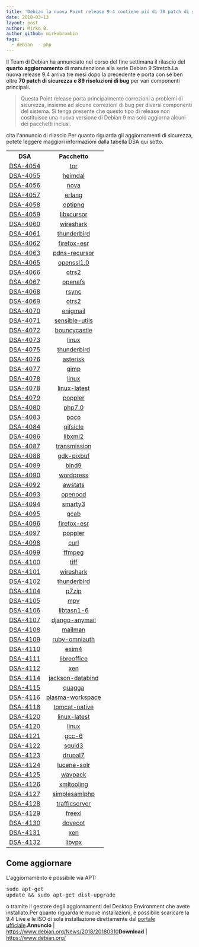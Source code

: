 ```yaml
---
title: 'Debian la nuova Point release 9.4 contiene piú di 70 patch di sicurezza e 89 bugfix'
date: 2018-03-13
layout: post
author: Mirko B.
author_github: mirkobrombin
tags:
  - debian  - php
---
```

Il Team di Debian ha annunciato nel corso del fine settimana il rilascio del <strong>quarto</strong> <strong>aggiornamento</strong> di manutenzione alla serie Debian 9 Stretch.La nuova release 9.4 arriva tre mesi dopo la precedente e porta con sé ben oltre <strong>70 patch di sicurezza e 89 risoluzioni di bug</strong> per vari componenti principali.<blockquote>Questa Point release porta principalmente correzioni a problemi di sicurezza, insieme ad alcune correzioni di bug per diversi componenti del sistema. Si tenga presente che questo tipo di release non costituisce una nuova versione di Debian 9 ma solo aggiorna alcuni dei pacchetti inclusi.</blockquote>cita l'annuncio di rilascio.Per quanto riguarda gli aggiornamenti di sicurezza, potete leggere maggiori informazioni dalla tabella DSA qui sotto.<table border="0" summary=""><tbody><tr><th>DSA</th><th>Pacchetto</th></tr><tr><td align="center"><a href="https://www.debian.org/security/2017/dsa-4054">DSA-4054</a></td><td align="center"><a href="https://packages.debian.org/src:tor">tor</a></td></tr><tr><td align="center"><a href="https://www.debian.org/security/2017/dsa-4055">DSA-4055</a></td><td align="center"><a href="https://packages.debian.org/src:heimdal">heimdal</a></td></tr><tr><td align="center"><a href="https://www.debian.org/security/2017/dsa-4056">DSA-4056</a></td><td align="center"><a href="https://packages.debian.org/src:nova">nova</a></td></tr><tr><td align="center"><a href="https://www.debian.org/security/2017/dsa-4057">DSA-4057</a></td><td align="center"><a href="https://packages.debian.org/src:erlang">erlang</a></td></tr><tr><td align="center"><a href="https://www.debian.org/security/2017/dsa-4058">DSA-4058</a></td><td align="center"><a href="https://packages.debian.org/src:optipng">optipng</a></td></tr><tr><td align="center"><a href="https://www.debian.org/security/2017/dsa-4059">DSA-4059</a></td><td align="center"><a href="https://packages.debian.org/src:libxcursor">libxcursor</a></td></tr><tr><td align="center"><a href="https://www.debian.org/security/2017/dsa-4060">DSA-4060</a></td><td align="center"><a href="https://packages.debian.org/src:wireshark">wireshark</a></td></tr><tr><td align="center"><a href="https://www.debian.org/security/2017/dsa-4061">DSA-4061</a></td><td align="center"><a href="https://packages.debian.org/src:thunderbird">thunderbird</a></td></tr><tr><td align="center"><a href="https://www.debian.org/security/2017/dsa-4062">DSA-4062</a></td><td align="center"><a href="https://packages.debian.org/src:firefox-esr">firefox-esr</a></td></tr><tr><td align="center"><a href="https://www.debian.org/security/2017/dsa-4063">DSA-4063</a></td><td align="center"><a href="https://packages.debian.org/src:pdns-recursor">pdns-recursor</a></td></tr><tr><td align="center"><a href="https://www.debian.org/security/2017/dsa-4065">DSA-4065</a></td><td align="center"><a href="https://packages.debian.org/src:openssl1.0">openssl1.0</a></td></tr><tr><td align="center"><a href="https://www.debian.org/security/2017/dsa-4066">DSA-4066</a></td><td align="center"><a href="https://packages.debian.org/src:otrs2">otrs2</a></td></tr><tr><td align="center"><a href="https://www.debian.org/security/2017/dsa-4067">DSA-4067</a></td><td align="center"><a href="https://packages.debian.org/src:openafs">openafs</a></td></tr><tr><td align="center"><a href="https://www.debian.org/security/2017/dsa-4068">DSA-4068</a></td><td align="center"><a href="https://packages.debian.org/src:rsync">rsync</a></td></tr><tr><td align="center"><a href="https://www.debian.org/security/2017/dsa-4069">DSA-4069</a></td><td align="center"><a href="https://packages.debian.org/src:otrs2">otrs2</a></td></tr><tr><td align="center"><a href="https://www.debian.org/security/2017/dsa-4070">DSA-4070</a></td><td align="center"><a href="https://packages.debian.org/src:enigmail">enigmail</a></td></tr><tr><td align="center"><a href="https://www.debian.org/security/2017/dsa-4071">DSA-4071</a></td><td align="center"><a href="https://packages.debian.org/src:sensible-utils">sensible-utils</a></td></tr><tr><td align="center"><a href="https://www.debian.org/security/2017/dsa-4072">DSA-4072</a></td><td align="center"><a href="https://packages.debian.org/src:bouncycastle">bouncycastle</a></td></tr><tr><td align="center"><a href="https://www.debian.org/security/2017/dsa-4073">DSA-4073</a></td><td align="center"><a href="https://packages.debian.org/src:linux">linux</a></td></tr><tr><td align="center"><a href="https://www.debian.org/security/2017/dsa-4075">DSA-4075</a></td><td align="center"><a href="https://packages.debian.org/src:thunderbird">thunderbird</a></td></tr><tr><td align="center"><a href="https://www.debian.org/security/2017/dsa-4076">DSA-4076</a></td><td align="center"><a href="https://packages.debian.org/src:asterisk">asterisk</a></td></tr><tr><td align="center"><a href="https://www.debian.org/security/2017/dsa-4077">DSA-4077</a></td><td align="center"><a href="https://packages.debian.org/src:gimp">gimp</a></td></tr><tr><td align="center"><a href="https://www.debian.org/security/2018/dsa-4078">DSA-4078</a></td><td align="center"><a href="https://packages.debian.org/src:linux">linux</a></td></tr><tr><td align="center"><a href="https://www.debian.org/security/2018/dsa-4078">DSA-4078</a></td><td align="center"><a href="https://packages.debian.org/src:linux-latest">linux-latest</a></td></tr><tr><td align="center"><a href="https://www.debian.org/security/2018/dsa-4079">DSA-4079</a></td><td align="center"><a href="https://packages.debian.org/src:poppler">poppler</a></td></tr><tr><td align="center"><a href="https://www.debian.org/security/2018/dsa-4080">DSA-4080</a></td><td align="center"><a href="https://packages.debian.org/src:php7.0">php7.0</a></td></tr><tr><td align="center"><a href="https://www.debian.org/security/2018/dsa-4083">DSA-4083</a></td><td align="center"><a href="https://packages.debian.org/src:poco">poco</a></td></tr><tr><td align="center"><a href="https://www.debian.org/security/2018/dsa-4084">DSA-4084</a></td><td align="center"><a href="https://packages.debian.org/src:gifsicle">gifsicle</a></td></tr><tr><td align="center"><a href="https://www.debian.org/security/2018/dsa-4086">DSA-4086</a></td><td align="center"><a href="https://packages.debian.org/src:libxml2">libxml2</a></td></tr><tr><td align="center"><a href="https://www.debian.org/security/2018/dsa-4087">DSA-4087</a></td><td align="center"><a href="https://packages.debian.org/src:transmission">transmission</a></td></tr><tr><td align="center"><a href="https://www.debian.org/security/2018/dsa-4088">DSA-4088</a></td><td align="center"><a href="https://packages.debian.org/src:gdk-pixbuf">gdk-pixbuf</a></td></tr><tr><td align="center"><a href="https://www.debian.org/security/2018/dsa-4089">DSA-4089</a></td><td align="center"><a href="https://packages.debian.org/src:bind9">bind9</a></td></tr><tr><td align="center"><a href="https://www.debian.org/security/2018/dsa-4090">DSA-4090</a></td><td align="center"><a href="https://packages.debian.org/src:wordpress">wordpress</a></td></tr><tr><td align="center"><a href="https://www.debian.org/security/2018/dsa-4092">DSA-4092</a></td><td align="center"><a href="https://packages.debian.org/src:awstats">awstats</a></td></tr><tr><td align="center"><a href="https://www.debian.org/security/2018/dsa-4093">DSA-4093</a></td><td align="center"><a href="https://packages.debian.org/src:openocd">openocd</a></td></tr><tr><td align="center"><a href="https://www.debian.org/security/2018/dsa-4094">DSA-4094</a></td><td align="center"><a href="https://packages.debian.org/src:smarty3">smarty3</a></td></tr><tr><td align="center"><a href="https://www.debian.org/security/2018/dsa-4095">DSA-4095</a></td><td align="center"><a href="https://packages.debian.org/src:gcab">gcab</a></td></tr><tr><td align="center"><a href="https://www.debian.org/security/2018/dsa-4096">DSA-4096</a></td><td align="center"><a href="https://packages.debian.org/src:firefox-esr">firefox-esr</a></td></tr><tr><td align="center"><a href="https://www.debian.org/security/2018/dsa-4097">DSA-4097</a></td><td align="center"><a href="https://packages.debian.org/src:poppler">poppler</a></td></tr><tr><td align="center"><a href="https://www.debian.org/security/2018/dsa-4098">DSA-4098</a></td><td align="center"><a href="https://packages.debian.org/src:curl">curl</a></td></tr><tr><td align="center"><a href="https://www.debian.org/security/2018/dsa-4099">DSA-4099</a></td><td align="center"><a href="https://packages.debian.org/src:ffmpeg">ffmpeg</a></td></tr><tr><td align="center"><a href="https://www.debian.org/security/2018/dsa-4100">DSA-4100</a></td><td align="center"><a href="https://packages.debian.org/src:tiff">tiff</a></td></tr><tr><td align="center"><a href="https://www.debian.org/security/2018/dsa-4101">DSA-4101</a></td><td align="center"><a href="https://packages.debian.org/src:wireshark">wireshark</a></td></tr><tr><td align="center"><a href="https://www.debian.org/security/2018/dsa-4102">DSA-4102</a></td><td align="center"><a href="https://packages.debian.org/src:thunderbird">thunderbird</a></td></tr><tr><td align="center"><a href="https://www.debian.org/security/2018/dsa-4104">DSA-4104</a></td><td align="center"><a href="https://packages.debian.org/src:p7zip">p7zip</a></td></tr><tr><td align="center"><a href="https://www.debian.org/security/2018/dsa-4105">DSA-4105</a></td><td align="center"><a href="https://packages.debian.org/src:mpv">mpv</a></td></tr><tr><td align="center"><a href="https://www.debian.org/security/2018/dsa-4106">DSA-4106</a></td><td align="center"><a href="https://packages.debian.org/src:libtasn1-6">libtasn1-6</a></td></tr><tr><td align="center"><a href="https://www.debian.org/security/2018/dsa-4107">DSA-4107</a></td><td align="center"><a href="https://packages.debian.org/src:django-anymail">django-anymail</a></td></tr><tr><td align="center"><a href="https://www.debian.org/security/2018/dsa-4108">DSA-4108</a></td><td align="center"><a href="https://packages.debian.org/src:mailman">mailman</a></td></tr><tr><td align="center"><a href="https://www.debian.org/security/2018/dsa-4109">DSA-4109</a></td><td align="center"><a href="https://packages.debian.org/src:ruby-omniauth">ruby-omniauth</a></td></tr><tr><td align="center"><a href="https://www.debian.org/security/2018/dsa-4110">DSA-4110</a></td><td align="center"><a href="https://packages.debian.org/src:exim4">exim4</a></td></tr><tr><td align="center"><a href="https://www.debian.org/security/2018/dsa-4111">DSA-4111</a></td><td align="center"><a href="https://packages.debian.org/src:libreoffice">libreoffice</a></td></tr><tr><td align="center"><a href="https://www.debian.org/security/2018/dsa-4112">DSA-4112</a></td><td align="center"><a href="https://packages.debian.org/src:xen">xen</a></td></tr><tr><td align="center"><a href="https://www.debian.org/security/2018/dsa-4114">DSA-4114</a></td><td align="center"><a href="https://packages.debian.org/src:jackson-databind">jackson-databind</a></td></tr><tr><td align="center"><a href="https://www.debian.org/security/2018/dsa-4115">DSA-4115</a></td><td align="center"><a href="https://packages.debian.org/src:quagga">quagga</a></td></tr><tr><td align="center"><a href="https://www.debian.org/security/2018/dsa-4116">DSA-4116</a></td><td align="center"><a href="https://packages.debian.org/src:plasma-workspace">plasma-workspace</a></td></tr><tr><td align="center"><a href="https://www.debian.org/security/2018/dsa-4118">DSA-4118</a></td><td align="center"><a href="https://packages.debian.org/src:tomcat-native">tomcat-native</a></td></tr><tr><td align="center"><a href="https://www.debian.org/security/2018/dsa-4120">DSA-4120</a></td><td align="center"><a href="https://packages.debian.org/src:linux-latest">linux-latest</a></td></tr><tr><td align="center"><a href="https://www.debian.org/security/2018/dsa-4120">DSA-4120</a></td><td align="center"><a href="https://packages.debian.org/src:linux">linux</a></td></tr><tr><td align="center"><a href="https://www.debian.org/security/2018/dsa-4121">DSA-4121</a></td><td align="center"><a href="https://packages.debian.org/src:gcc-6">gcc-6</a></td></tr><tr><td align="center"><a href="https://www.debian.org/security/2018/dsa-4122">DSA-4122</a></td><td align="center"><a href="https://packages.debian.org/src:squid3">squid3</a></td></tr><tr><td align="center"><a href="https://www.debian.org/security/2018/dsa-4123">DSA-4123</a></td><td align="center"><a href="https://packages.debian.org/src:drupal7">drupal7</a></td></tr><tr><td align="center"><a href="https://www.debian.org/security/2018/dsa-4124">DSA-4124</a></td><td align="center"><a href="https://packages.debian.org/src:lucene-solr">lucene-solr</a></td></tr><tr><td align="center"><a href="https://www.debian.org/security/2018/dsa-4125">DSA-4125</a></td><td align="center"><a href="https://packages.debian.org/src:wavpack">wavpack</a></td></tr><tr><td align="center"><a href="https://www.debian.org/security/2018/dsa-4126">DSA-4126</a></td><td align="center"><a href="https://packages.debian.org/src:xmltooling">xmltooling</a></td></tr><tr><td align="center"><a href="https://www.debian.org/security/2018/dsa-4127">DSA-4127</a></td><td align="center"><a href="https://packages.debian.org/src:simplesamlphp">simplesamlphp</a></td></tr><tr><td align="center"><a href="https://www.debian.org/security/2018/dsa-4128">DSA-4128</a></td><td align="center"><a href="https://packages.debian.org/src:trafficserver">trafficserver</a></td></tr><tr><td align="center"><a href="https://www.debian.org/security/2018/dsa-4129">DSA-4129</a></td><td align="center"><a href="https://packages.debian.org/src:freexl">freexl</a></td></tr><tr><td align="center"><a href="https://www.debian.org/security/2018/dsa-4130">DSA-4130</a></td><td align="center"><a href="https://packages.debian.org/src:dovecot">dovecot</a></td></tr><tr><td align="center"><a href="https://www.debian.org/security/2018/dsa-4131">DSA-4131</a></td><td align="center"><a href="https://packages.debian.org/src:xen">xen</a></td></tr><tr><td align="center"><a href="https://www.debian.org/security/2018/dsa-4132">DSA-4132</a></td><td align="center"><a href="https://packages.debian.org/src:libvpx">libvpx</a></td></tr></tbody></table><h2>Come aggiornare</h2>L'aggiornamento é possibile via APT:<pre>sudo apt-get update &amp;&amp; sudo apt-get dist-upgrade</pre>o tramite il gestore degli aggiornamenti del Desktop Environment che avete installato.Per quanto riguarda le nuove installazioni, è possibile scaricare la 9.4 Live e le ISO di sola installazione direttamente dal <a href="https://www.debian.org/">portale ufficiale</a>.<strong>Annuncio</strong> | <a href="https://www.debian.org/News/2018/20180310" target="_blank" rel="noopener noreferrer">https://www.debian.org/News/2018/20180310</a><strong>Download</strong> | <a href="https://www.debian.org/" target="_blank" rel="noopener noreferrer">https://www.debian.org/</a>